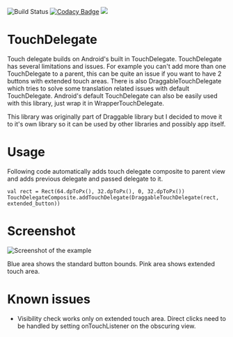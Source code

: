 ![Build Status](https://github.com/adsamcik/TouchDelegate/workflows/Android%20CI/badge.svg)
 [![Codacy Badge](https://api.codacy.com/project/badge/Grade/83d4943b78f9471da050855fca3fe347)](https://www.codacy.com/app/adsamcik/TouchDelegate?utm_source=github.com&amp;utm_medium=referral&amp;utm_content=adsamcik/TouchDelegate&amp;utm_campaign=Badge_Grade)
 [![](https://jitpack.io/v/adsamcik/TouchDelegate.svg)](https://jitpack.io/#adsamcik/TouchDelegate)

# TouchDelegate
Touch delegate builds on Android's built in TouchDelegate. TouchDelegate has several limitations and issues. 
For example you can't add more than one TouchDelegate to a parent, this can be quite an issue if you want to have 2 buttons with extended touch areas. There is also DraggableTouchDelegate which tries to solve some translation related issues with default TouchDelegate. 
Android's default TouchDelegate can also be easily used with this library, just wrap it in WrapperTouchDelegate.

This library was originally part of Draggable library but I decided to move it to it's own library so it can be used by other libraries and possibly app itself.

# Usage
Following code automatically adds touch delegate composite to parent view and adds previous delegate and passed delegate to it.

    val rect = Rect(64.dpToPx(), 32.dpToPx(), 0, 32.dpToPx())
    TouchDelegateComposite.addTouchDelegate(DraggableTouchDelegate(rect, extended_button))

# Screenshot
![Screenshot of the example](https://raw.githubusercontent.com/adsamcik/TouchDelegate/master/screenshots/01.png)

Blue area shows the standard button bounds. Pink area shows extended touch area.

# Known issues

* Visibility check works only on extended touch area. Direct clicks need to be handled by setting onTouchListener on the obscuring view.
